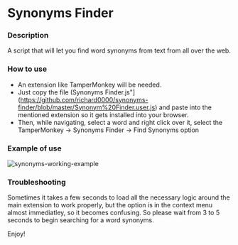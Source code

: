 # Synonyms Finder

### Description

A script that will let you find word synonyms from text from all over the web.

### How to use

- An extension like TamperMonkey will be needed.
- Just copy the file (Synonyms Finder.js"](https://github.com/richard0000/synonyms-finder/blob/master/Synonym%20Finder.user.js) and paste into the mentioned extension so it gets installed into your browser.
- Then, while navigating, select a word and right click over it, select the TamperMonkey -> Synonyms Finder -> Find Synonyms option

### Example of use
![synonyms-working-example](https://user-images.githubusercontent.com/6996951/130796764-1f44a575-ece1-42d3-97d4-9b76d732b9d1.gif)

### Troubleshooting
Sometimes it takes a few seconds to load all the necessary logic around the main extension to work properly, but the option is in the context menu almost immediatley, so it becomes confusing. So please wait from 3 to 5 seconds to begin searching for a word synonyms.

Enjoy!
